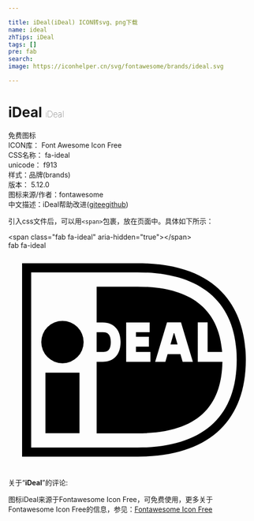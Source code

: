 ```yaml
---

title: iDeal(iDeal) ICON转svg、png下载
name: ideal
zhTips: iDeal
tags: []
pre: fab
search: 
image: https://iconhelper.cn/svg/fontawesome/brands/ideal.svg

---
```


# iDeal  <small style="font-size: 60%;font-weight: 100">iDeal</small>


<div class="detail-page">
<p>
<span><span class="badge-success badge">免费图标</span> </span>
<br/>
<span>
ICON库：
<span class="badge-secondary badge">Font Awesome Icon Free</span> 
</span>
<br/>
<span>
CSS名称：
<span class="badge-secondary badge">fa-ideal</span> 
</span>
<br/>
<span>
unicode：
<span class="badge-secondary badge">f913</span> 
<copy-btn content='f913' btn-title=""></copy-btn>
<copy-btn :content='String.fromCodePoint(parseInt("f913", 16))' btn-title="复制U"></copy-btn>
</span><br/><span>样式：<span class="badge-light badge">品牌(brands)</span></span>
<br/>
<span>
版本：
<span class="badge-secondary badge">5.12.0</span> 
</span>
<br/>
<span>图标来源/作者：<span class="badge-light badge">fontawesome</span></span> 
<br/>
<span class="zh-detail">中文描述：<span class="badge-primary badge">iDeal</span><span class="help-link"><span>帮助改进</span>(<a href="https://gitee.com/liuwave/icon-helper/edit/master/json/fontawesome/brands/ideal.json" target="_blank" rel="noopener noreferrer">gitee</a><a href="https://github.com/liuwave/icon-helper/edit/master/json/fontawesome/brands/ideal.json" target="_blank" rel="noopener noreferrer">github</a></span>)</span><br/>
</p>
</div>
<div class="alert alert-dark">
  <i class="fab fa-ideal fa-xs"></i>
  <i class="fab fa-ideal fa-sm"></i>
  <i class="fab fa-ideal fa-lg"></i>
  <i class="fab fa-ideal fa-2x"></i>
  <i class="fab fa-ideal fa-3x"></i>
  <i class="fab fa-ideal fa-5x"></i>
  <i class="fab fa-ideal fa-7x"></i>
</div>
<div>
  <p>引入css文件后，可以用<code>&lt;span&gt;</code>包裹，放在页面中。具体如下所示：    
  </p>
  <div class="alert alert-primary" style="font-size: 14px">
    &lt;span class="fab fa-ideal" aria-hidden="true"&gt;&lt;/span&gt;
    <copy-btn content='<span class="fab fa-ideal" aria-hidden="true"></span>'></copy-btn>
  </div>
  <div class="alert alert-secondary">
    <i class="fab fa-ideal"
    style="font-size: 24px"
    aria-hidden="true"></i> fab fa-ideal
    <copy-btn content="fab fa-ideal" btn-title="复制图标名称"></copy-btn>
  </div>
</div>
<div id="svg" class="svg-wrap">
<svg xmlns="http://www.w3.org/2000/svg" viewBox="0 0 576 512"><path d="M125.61,165.48a49.07,49.07,0,1,0,49.06,49.06A49.08,49.08,0,0,0,125.61,165.48ZM86.15,425.84h78.94V285.32H86.15Zm151.46-211.6c0-20-10-22.53-18.74-22.53H204.82V237.5h14.05C228.62,237.5,237.61,234.69,237.61,214.24Zm201.69,46V168.93h22.75V237.5h33.69C486.5,113.08,388.61,86.19,299.67,86.19H204.84V169h14c25.6,0,41.5,17.35,41.5,45.26,0,28.81-15.52,46-41.5,46h-14V425.88h94.83c144.61,0,194.94-67.16,196.72-165.64Zm-109.75,0H273.3V169h54.43v22.73H296v10.58h30V225H296V237.5h33.51Zm74.66,0-5.16-17.67H369.31l-5.18,17.67H340.47L368,168.92h32.35l27.53,91.34ZM299.65,32H32V480H299.65c161.85,0,251-79.73,251-224.52C550.62,172,518,32,299.65,32Zm0,426.92H53.07V53.07H299.65c142.1,0,229.9,64.61,229.9,202.41C529.55,389.57,448.55,458.92,299.65,458.92Zm83.86-264.85L376,219.88H392.4l-7.52-25.81Z"/></svg>
</div>
<detail full-name='fa-ideal'></detail>
<div class="icon-detail__container">
<p>关于“<b>iDeal</b>”的评论:</p>
</div>
<Vssue title="关于“iDeal”的评论" />    
<div><p>图标iDeal来源于Fontawesome Icon Free，可免费使用，更多关于  Fontawesome Icon Free的信息，参见：<a target="_blank" href="https://iconhelper.cn/fontawesome.html">Fontawesome Icon Free</a>
</p></div>
